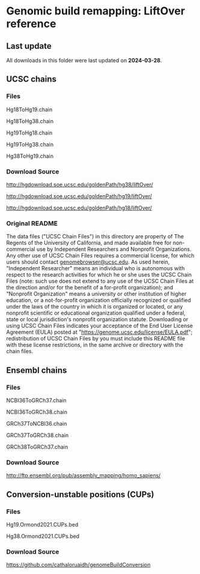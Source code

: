 # Genomic build remapping: LiftOver reference

## Last update
All downloads in this folder were last updated on **2024-03-28**.


## UCSC chains

### Files
Hg18ToHg19.chain

Hg18ToHg38.chain

Hg19ToHg18.chain

Hg19ToHg38.chain

Hg38ToHg19.chain

### Download Source
http://hgdownload.soe.ucsc.edu/goldenPath/hg38/liftOver/

http://hgdownload.soe.ucsc.edu/goldenPath/hg19/liftOver/

http://hgdownload.soe.ucsc.edu/goldenPath/hg18/liftOver/

### Original README

The data files ("UCSC Chain Files") in this directory are property of The
Regents of the University of California, and made available free for
non-commercial use by Independent Researchers and Nonprofit Organizations. Any
other use of UCSC Chain Files requires a commercial license, for which users
should contact genomebrowser@ucsc.edu. As used herein, "Independent
Researcher" means an individual who is autonomous with respect to the
research activities for which he or she uses the UCSC Chain Files (note: such
use does not extend to any use of the UCSC Chain Files at the direction and/or
for the benefit of a for-profit organization); and "Nonprofit
Organization" means a university or other institution of higher education,
or a not-for-profit organization officially recognized or qualified under the
laws of the country in which it is organized or located, or any nonprofit
scientific or educational organization qualified under a federal, state or local
jurisdiction's nonprofit organization statute. Downloading or using UCSC Chain
Files indicates your acceptance of the End User License Agreement (EULA) posted
at "https://genome.ucsc.edu/license/EULA.pdf"; redistribution of UCSC Chain
Files by you must include this README file with these license restrictions, in
the same archive or directory with the chain files.


## Ensembl chains 

### Files
NCBI36ToGRCh37.chain

NCBI36ToGRCh38.chain

GRCh37ToNCBI36.chain

GRCh37ToGRCh38.chain

GRCh38ToGRCh37.chain

### Download Source 
http://ftp.ensembl.org/pub/assembly_mapping/homo_sapiens/


## Conversion-unstable positions (CUPs)

### Files
Hg19.Ormond2021.CUPs.bed

Hg38.Ormond2021.CUPs.bed

### Download Source 
https://github.com/cathaloruaidh/genomeBuildConversion
